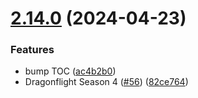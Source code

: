 # [2.14.0](https://github.com/edusperoni/Details_Elitism/compare/v2.13.0...v2.14.0) (2024-04-23)


### Features

* bump TOC ([ac4b2b0](https://github.com/edusperoni/Details_Elitism/commit/ac4b2b0c835fbaa2bf65e5378b8bbf2cfd1e95fc))
* Dragonflight Season 4 ([#56](https://github.com/edusperoni/Details_Elitism/issues/56)) ([82ce764](https://github.com/edusperoni/Details_Elitism/commit/82ce764a7def8a8ef40062ca50dd5fa90aa63190))



